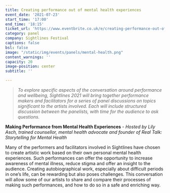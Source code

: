 ```yaml
---
title: Creating performance out of mental health experiences
event_date: '2021-07-23'
start_time: '17:00'
end_time: '18:15'
ticket_url: 'https://www.eventbrite.co.uk/e/creating-performance-out-of-mental-health-experiences-sightlines-panels-tickets-162472631013'
category: panel
company: Sightlines Festival
captions: false
bsl: false
image: "/static/img/events/panels/mental-health.png"
content_warnings: ''
capacity: 20
image-position: center
subtitle: ''

---
```

> _To explore specific aspects of the conversation around performance and wellbeing, Sightlines 2021 will bring together performance makers and facilitators for a series of panel discussions on topics significant to the artists involved. Each will include structured discussion between the panelists, with time for the audience to ask questions._ 

**Making Performance from Mental Health Experiences** - _Hosted by Lily Asch, trained counsellor, mental health advocate and founder of Real Talk: Storytelling for Mental Health_ 

Many of the performers and facilitators involved in Sightlines have chosen to create artistic work based on their own personal mental health experiences. Such performances can offer the opportunity to increase awareness of mental illness, reduce stigma and offer an insight to the audience. Creating autobiographical work, especially about difficult periods in one’s life, can be rewarding but also poses challenges. This conversation will allow some of our artists to share and compare their processes of making such performances, and how to do so in a safe and enriching way.